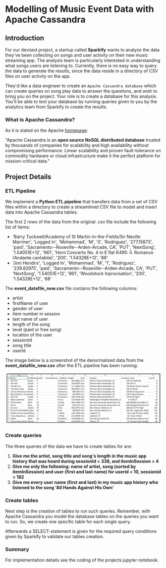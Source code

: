 # Modelling of Music Event Data with Apache Cassandra
## Introduction
For our devised project, a startup called **Sparkify** wants to analyze the data they've been collecting on songs and user activity on their new music streaming app. The analysis team is particularly interested in understanding what songs users are listening to. Currently, there is no easy way to query the data to generate the results, since the data reside in a directory of CSV files on user activity on the app.

They'd like a data engineer to create an `Apache Cassandra database` which can create queries on song play data to answer the questions, and wish to bring you on the project. Your role is to create a database for this analysis. You'll be able to test your database by running queries given to you by the analytics team from Sparkify to create the results.

### What is Apache Cassandra?<br>
As it is stated on the Apache [homepage](https://cassandra.apache.org/_/index.html):

"Apache Cassandra is an **open source NoSQL distributed database** trusted by thousands of companies for scalability and high availability without compromising performance. Linear scalability and proven fault-tolerance on commodity hardware or cloud infrastructure make it the perfect platform for mission-critical data."

## Project Details
### ETL Pipeline
We implement a **Python ETL pipeline** that transfers data from a set of CSV files within a directory to create a streamlined CSV file to model and insert data into Apache Cassandra tables.

The first 2 rows of the data from the original .csv file include the following list of items:
- 'Barry Tuckwell/Academy of St Martin-in-the-Fields/Sir Neville Marriner', 'Logged In', 'Mohammad', 'M', '0', 'Rodriguez', '277.15873', 'paid', 'Sacramento--Roseville--Arden-Arcade, CA', 'PUT', 'NextSong', '1.54051E+12', '961', 'Horn Concerto No. 4 in E flat K495: II. Romance (Andante cantabile)', '200', '1.54328E+12', '88'
- 'Jimi Hendrix', 'Logged In', 'Mohammad', 'M', '1', 'Rodriguez', '239.82975', 'paid', 'Sacramento--Roseville--Arden-Arcade, CA', 'PUT', 'NextSong', '1.54051E+12', '961', 'Woodstock Inprovisation', '200', '1.54328E+12', '88'

The **event_datafile_new.csv** file contains the following columns: 
- artist 
- firstName of user
- gender of user
- item number in session
- last name of user
- length of the song
- level (paid or free song)
- location of the user
- sessionId
- song title
- userId

The image below is a screenshot of the denormalized data from the **event_datafile_new.csv** after the ETL pipeline has been running:<br>

<img src="images/image_event_datafile_new.jpg">

### Create queries 
The three queries of the data we have to create tables for are:

1. **Give me the artist, song title and song's length in the music app history that was heard during  sessionId = 338, and itemInSession  = 4**
2. **Give me only the following: name of artist, song (sorted by itemInSession) and user (first and last name) for userid = 10, sessionid = 182**
3. **Give me every user name (first and last) in my music app history who listened to the song 'All Hands Against His Own'**

### Create tables
Next step is the creation of tables to run such queries. Remember, with Apache Cassandra you model the database tables on the queries you want to run. So, we create one specific table for each single query.

Afterwards a SELECT-statement is given for the required query conditions given by Sparkify to validate our tables creation.

### Summary
For implementation details see the coding of the projects jupyter notebook.
